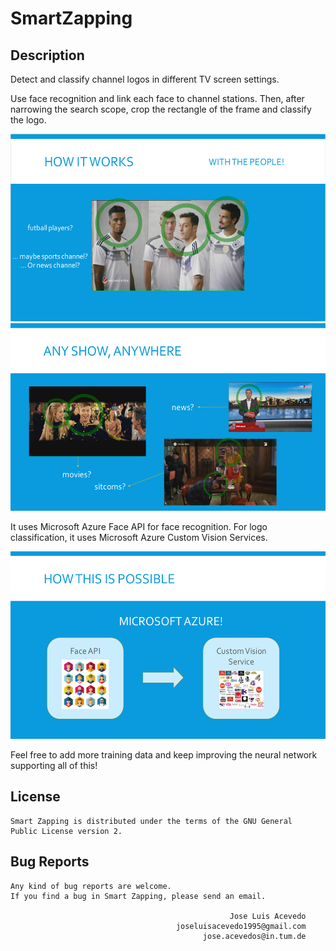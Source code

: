 # SmartZapping

## Description

Detect and classify channel logos in different TV screen settings.

Use face recognition and link each face to channel stations. Then, after narrowing the search scope, crop the rectangle of the frame and classify the logo.

<div align="center">
	<img src="screenshots/1.png" width="600" height="300">
</div>

<div align="center">
	<img src="screenshots/2.png" width="600" height="300">
</div>

It uses Microsoft Azure Face API for face recognition. For logo classification, it uses Microsoft Azure Custom Vision Services.

<div align="center">
	<img src="screenshots/3.png" width="600" height="300">
</div>

Feel free to add more training data and keep improving the neural network supporting all of this!

## License
```
Smart Zapping is distributed under the terms of the GNU General
Public License version 2.
```

## Bug Reports
```
Any kind of bug reports are welcome.
If you find a bug in Smart Zapping, please send an email.

                                                 Jose Luis Acevedo
                                     joseluisacevedo1995@gmail.com
                                     	   jose.acevedos@in.tum.de
```